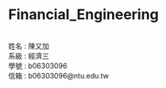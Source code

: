 # Financial_Engineering
<br />
姓名 : 陳又加<br />
系級 : 經濟三<br />
學號 : b06303096<br />
信箱 : b06303096@ntu.edu.tw
